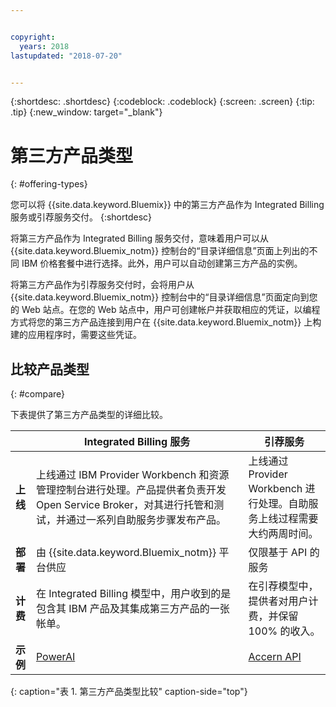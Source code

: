 ```yaml
---


copyright:
  years: 2018
lastupdated: "2018-07-20"


---
```


{:shortdesc: .shortdesc}
{:codeblock: .codeblock}
{:screen: .screen}
{:tip: .tip}
{:new_window: target="_blank"}

# 第三方产品类型
{: #offering-types}

您可以将 {{site.data.keyword.Bluemix}} 中的第三方产品作为 Integrated Billing 服务或引荐服务交付。
{:shortdesc}

将第三方产品作为 Integrated Billing 服务交付，意味着用户可以从 {{site.data.keyword.Bluemix_notm}} 控制台的“目录详细信息”页面上列出的不同 IBM 价格套餐中进行选择。此外，用户可以自动创建第三方产品的实例。

将第三方产品作为引荐服务交付时，会将用户从 {{site.data.keyword.Bluemix_notm}} 控制台中的“目录详细信息”页面定向到您的 Web 站点。在您的 Web 站点中，用户可创建帐户并获取相应的凭证，以编程方式将您的第三方产品连接到用户在 {{site.data.keyword.Bluemix_notm}} 上构建的应用程序时，需要这些凭证。

## 比较产品类型
{: #compare}

下表提供了第三方产品类型的详细比较。

|  | Integrated Billing 服务|引荐服务|
|---|---|---|
|**上线**|上线通过 IBM Provider Workbench 和资源管理控制台进行处理。产品提供者负责开发 Open Service Broker，对其进行托管和测试，并通过一系列自助服务步骤发布产品。|上线通过 Provider Workbench 进行处理。自助服务上线过程需要大约两周时间。|
|**部署**|由 {{site.data.keyword.Bluemix_notm}} 平台供应|仅限基于 API 的服务|
|**计费**|在 Integrated Billing 模型中，用户收到的是包含其 IBM 产品及其集成第三方产品的一张帐单。|在引荐模型中，提供者对用户计费，并保留 100% 的收入。|
|**示例**|[PowerAI](https://console.bluemix.net/catalog/services/powerai)|[Accern API](https://console.bluemix.net/catalog/services/accern-api)|
{: caption="表 1. 第三方产品类型比较" caption-side="top"}

